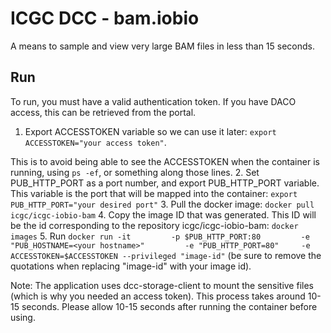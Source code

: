 ICGC DCC - bam.iobio
===

A means to sample and view very large BAM files in less than 15 seconds.

Run
---
To run, you must have a valid authentication token. If you have DACO access, this can be retrieved from the portal.
1. Export ACCESSTOKEN variable so we can use it later: `export ACCESSTOKEN="your access token"`.

 This is to avoid being able to see the ACCESSTOKEN when the container is running, using `ps -ef`, or something along those lines.
2. Set PUB_HTTP_PORT as a port number, and export PUB_HTTP_PORT variable. This variable is the port that will be mapped into the container: `export PUB_HTTP_PORT="your desired port"`
3. Pull the docker image: `docker pull icgc/icgc-iobio-bam`
4. Copy the image ID that was generated. This ID will be the id corresponding to the repository icgc/icgc-iobio-bam: `docker images`
5. Run `docker run -it         -p $PUB_HTTP_PORT:80         -e "PUB_HOSTNAME=<your hostname>"         -e "PUB_HTTP_PORT=80"     -e ACCESSTOKEN=$ACCESSTOKEN --privileged "image-id"` (be sure to remove the quotations when replacing "image-id" with your image id).

Note: The application uses dcc-storage-client to mount the sensitive files (which is why you needed an access token). This process takes around 10-15 seconds. Please allow 10-15 seconds after running the container before using.

